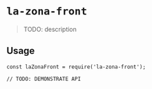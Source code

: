 # `la-zona-front`

> TODO: description

## Usage

```
const laZonaFront = require('la-zona-front');

// TODO: DEMONSTRATE API
```
